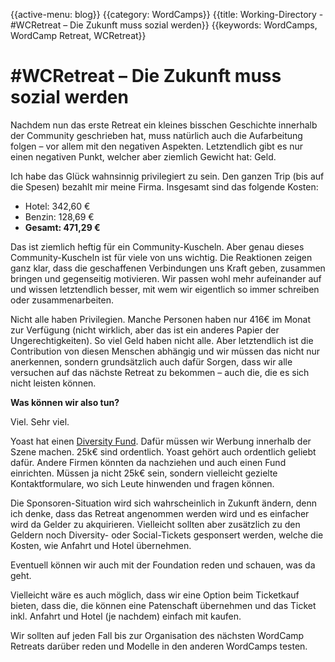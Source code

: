 {{active-menu: blog}}
{{category: WordCamps}}
{{title: Working-Directory - #WCRetreat – Die Zukunft muss sozial werden}}
{{keywords: WordCamps, WordCamp Retreat, WCRetreat}}

# #WCRetreat – Die Zukunft muss sozial werden

Nachdem nun das erste Retreat ein kleines bisschen Geschichte innerhalb der Community geschrieben hat, muss natürlich auch die Aufarbeitung folgen – vor allem mit den negativen Aspekten. Letztendlich gibt es nur einen negativen Punkt, welcher aber ziemlich Gewicht hat: Geld.

Ich habe das Glück wahnsinnig privilegiert zu sein. Den ganzen Trip (bis auf die Spesen) bezahlt mir meine Firma. Insgesamt sind das folgende Kosten:

*   Hotel: 342,60 €
*   Benzin: 128,69 €
*   **Gesamt: 471,29 €**

Das ist ziemlich heftig für ein Community-Kuscheln. Aber genau dieses Community-Kuscheln ist für viele von uns wichtig. Die Reaktionen zeigen ganz klar, dass die geschaffenen Verbindungen uns Kraft geben, zusammen bringen und gegenseitig motivieren. Wir passen wohl mehr aufeinander auf und wissen letztendlich besser, mit wem wir eigentlich so immer schreiben oder zusammenarbeiten.

Nicht alle haben Privilegien. Manche Personen haben nur 416€ im Monat zur Verfügung (nicht wirklich, aber das ist ein anderes Papier der Ungerechtigkeiten). So viel Geld haben nicht alle. Aber letztendlich ist die Contribution von diesen Menschen abhängig und wir müssen das nicht nur anerkennen, sondern grundsätzlich auch dafür Sorgen, dass wir alle versuchen auf das nächste Retreat zu bekommen – auch die, die es sich nicht leisten können.

**Was können wir also tun?**

Viel. Sehr viel.

Yoast hat einen [Diversity Fund](https://yoast.com/yoast-diversity-fund/). Dafür müssen wir Werbung innerhalb der Szene machen. 25k€ sind ordentlich. Yoast gehört auch ordentlich geliebt dafür. Andere Firmen könnten da nachziehen und auch einen Fund einrichten. Müssen ja nicht 25k€ sein, sondern vielleicht gezielte Kontaktformulare, wo sich Leute hinwenden und fragen können.

Die Sponsoren-Situation wird sich wahrscheinlich in Zukunft ändern, denn ich denke, dass das Retreat angenommen werden wird und es einfacher wird da Gelder zu akquirieren. Vielleicht sollten aber zusätzlich zu den Geldern noch Diversity- oder Social-Tickets gesponsert werden, welche die Kosten, wie Anfahrt und Hotel übernehmen.

Eventuell können wir auch mit der Foundation reden und schauen, was da geht.

Vielleicht wäre es auch möglich, dass wir eine Option beim Ticketkauf bieten, dass die, die können eine Patenschaft übernehmen und das Ticket inkl. Anfahrt und Hotel (je nachdem) einfach mit kaufen.

Wir sollten auf jeden Fall bis zur Organisation des nächsten WordCamp Retreats darüber reden und Modelle in den anderen WordCamps testen.